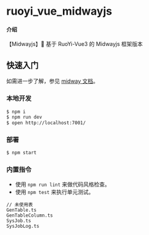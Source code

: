 # ruoyi_vue_midwayjs

#### 介绍

【Midwayjs】🎉 基于 RuoYi-Vue3 的 Midwayjs 框架版本

## 快速入门

<!-- 在此次添加使用文档 -->

如需进一步了解，参见 [midway 文档][midway]。

### 本地开发

```bash
$ npm i
$ npm run dev
$ open http://localhost:7001/
```

### 部署

```bash
$ npm start
```

### 内置指令

- 使用 `npm run lint` 来做代码风格检查。
- 使用 `npm test` 来执行单元测试。

[midway]: https://midwayjs.org

```text
// 未使用表
GenTable.ts
GenTableColumn.ts
SysJob.ts
SysJobLog.ts
```